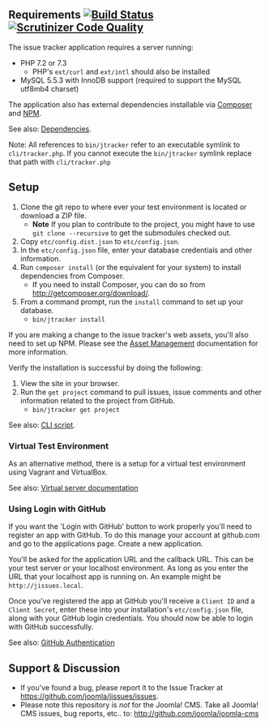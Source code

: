 ## Requirements [![Build Status](https://travis-ci.org/joomla/jissues.png?branch=master)](https://travis-ci.org/joomla/jissues) [![Scrutinizer Code Quality](https://scrutinizer-ci.com/g/joomla/jissues/badges/quality-score.png?b=master)](https://scrutinizer-ci.com/g/joomla/jissues/?branch=master)

The issue tracker application requires a server running:

* PHP 7.2 or 7.3
    * PHP's `ext/curl` and `ext/intl` should also be installed
* MySQL 5.5.3 with InnoDB support (required to support the MySQL utf8mb4 charset) 

The application also has external dependencies installable via [Composer](https://getcomposer.org/) and [NPM](https://www.npmjs.com/).

See also: [Dependencies](Documentation/Development/Dependencies.md).

Note: All references to `bin/jtracker` refer to an executable symlink to `cli/tracker.php`. If you cannot execute the `bin/jtracker` symlink replace that path with `cli/tracker.php`

## Setup

1. Clone the git repo to where ever your test environment is located or download a ZIP file.
    * **Note** If you plan to contribute to the project, you might have to use `git clone --recursive` to get the submodules checked out.
1. Copy `etc/config.dist.json` to `etc/config.json`.
1. In the `etc/config.json` file, enter your database credentials and other information.
1. Run `composer install` (or the equivalent for your system) to install dependencies from Composer.
    * If you need to install Composer, you can do so from http://getcomposer.org/download/.
1. From a command prompt, run the `install` command to set up your database.
    * `bin/jtracker install`

If you are making a change to the issue tracker's web assets, you'll also need to set up NPM. Please see the [Asset Management](Documentation/Development/Asset-Management.md) documentation for more information.

Verify the installation is successful by doing the following:

1. View the site in your browser.
1. Run the `get project` command to pull issues, issue comments and other information related to the project from GitHub.
    * `bin/jtracker get project`

See also: [CLI script](Documentation/Development/CLI-application.md).

### Virtual Test Environment

As an alternative method, there is a setup for a virtual test environment using Vagrant and VirtualBox.

See also: [Virtual server documentation](Documentation/Development/Virtual-Test-Server.md)

### Using Login with GitHub

If you want the 'Login with GitHub' button to work properly you'll need to register an app with GitHub. To do this manage your account at github.com and go to the applications page. Create a new application.

You'll be asked for the application URL and the callback URL. This can be your test server or your localhost environment. As long as you enter the URL that your localhost app is running on. An example might be `http://jissues.local`.

Once you've registered the app at GitHub you'll receive a `Client ID` and a `Client Secret`, enter these into your installation's `etc/config.json` file, along with your GitHub login credentials. You should now be able to login with GitHub successfully.

See also: [GitHub Authentication](Documentation/Users/GitHub-Authentication.md)

## Support & Discussion

* If you've found a bug, please report it to the Issue Tracker at https://github.com/joomla/jissues/issues.
* Please note this repository is _not_ for the Joomla! CMS. Take all Joomla! CMS issues, bug reports, etc.. to: http://github.com/joomla/joomla-cms
